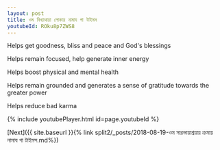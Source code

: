 ```yaml
---
layout: post
title: ওম বিখ্যাথায়া লোকায় নামায গা টাইমস
youtubeId: ROku8p7ZWS8
---
```

 
 
Helps get goodness, bliss and peace and God's blessings
 
Helps remain focused, help generate inner energy 
 
Helps boost physical and mental health 
 
Helps remain grounded and generates a sense of gratitude towards the greater power 
 
Helps reduce bad karma
 
 
 
 


{% include youtubePlayer.html id=page.youtubeId %}
 
[Next]({{ site.baseurl }}{% link  split2/_posts/2018-08-19-ওম সারভায়াশ্রয়ায় ক্রমায় নামায গা টাইমস.md%})
 
